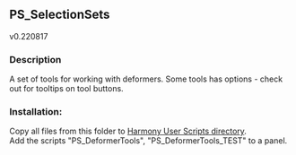 ## PS_SelectionSets
v0.220817

### Description
A set of tools for working with deformers.
Some tools has options - check out for tooltips on tool buttons.

### Installation:
Copy all files from this folder to [Harmony User Scripts directory](https://docs.toonboom.com/help/harmony-20/premium/scripting/import-script.html).\
Add the scripts "PS_DeformerTools", "PS_DeformerTools_TEST" to a panel.  
